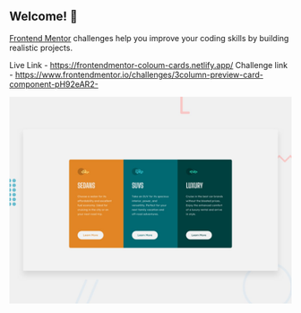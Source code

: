## Welcome! 👋

[Frontend Mentor](https://www.frontendmentor.io) challenges help you improve your coding skills by building realistic projects.

Live Link - https://frontendmentor-coloum-cards.netlify.app/
Challenge link - https://www.frontendmentor.io/challenges/3column-preview-card-component-pH92eAR2-

![Design preview for the 3-column preview card component coding challenge](./design/desktop-preview.jpg)



